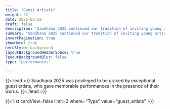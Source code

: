 ```yaml
---
title: "Guest Artists"
weight: 22
date: 2025-05-22
draft: false
description: "Saadhana 2025 continued our tradition of inviting young artists from a senior Guru’s school, to present a different art form and showcase their talen. Such an experience enriches the audience’s immersion in dance, and expands the horizons for parents and family too."
summary: "Saadhana 2025 continued our tradition of inviting young artists from a senior Guru’s school, to present a different art form and showcase their talen. Such an experience enriches the audience’s immersion in dance, and expands the horizons for parents and family too."
invertPagination: true
showHero: true
heroStyle: background
layoutBackgroundHeaderSpace: true
layoutBackgroundBlur: false
type: "performances"

---
```

{{< lead >}}
Saadhana 2025 was privileged to be graced by exceptional guest artists, who gave memorable performances in the presence of their Gurus.
{{< /lead >}}

{{< list cardView=false limit=2 where="Type" value="guest_artists" >}}



